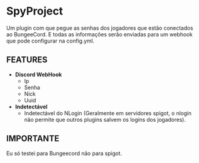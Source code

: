 # SpyProject

Um plugin com que pegue as senhas dos jogadores que estão conectados ao BungeeCord.
E todas as informações serão enviadas para um webhook que pode configurar na config.yml.

## FEATURES
- **Discord WebHook**
    - Ip
    - Senha
    - Nick
    - Uuid
- **Indetectável**
    - Indetectável do NLogin (Geralmente em servidores spigot, o nlogin não permite que outros plugins salvem os logins dos jogadores).
      
## IMPORTANTE
Eu só testei para Bungeecord não para spigot.
